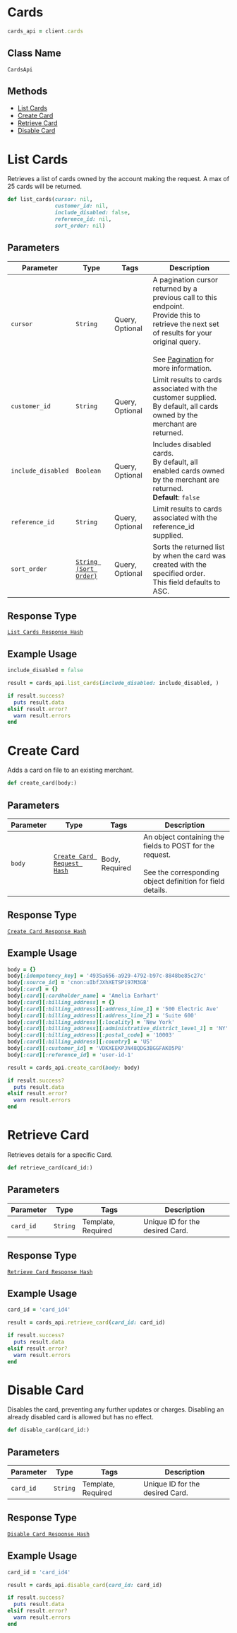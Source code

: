 # Cards

```ruby
cards_api = client.cards
```

## Class Name

`CardsApi`

## Methods

* [List Cards](../../doc/api/cards.md#list-cards)
* [Create Card](../../doc/api/cards.md#create-card)
* [Retrieve Card](../../doc/api/cards.md#retrieve-card)
* [Disable Card](../../doc/api/cards.md#disable-card)


# List Cards

Retrieves a list of cards owned by the account making the request.
A max of 25 cards will be returned.

```ruby
def list_cards(cursor: nil,
               customer_id: nil,
               include_disabled: false,
               reference_id: nil,
               sort_order: nil)
```

## Parameters

| Parameter | Type | Tags | Description |
|  --- | --- | --- | --- |
| `cursor` | `String` | Query, Optional | A pagination cursor returned by a previous call to this endpoint.<br>Provide this to retrieve the next set of results for your original query.<br><br>See [Pagination](https://developer.squareup.com/docs/basics/api101/pagination) for more information. |
| `customer_id` | `String` | Query, Optional | Limit results to cards associated with the customer supplied.<br>By default, all cards owned by the merchant are returned. |
| `include_disabled` | `Boolean` | Query, Optional | Includes disabled cards.<br>By default, all enabled cards owned by the merchant are returned.<br>**Default**: `false` |
| `reference_id` | `String` | Query, Optional | Limit results to cards associated with the reference_id supplied. |
| `sort_order` | [`String (Sort Order)`](../../doc/models/sort-order.md) | Query, Optional | Sorts the returned list by when the card was created with the specified order.<br>This field defaults to ASC. |

## Response Type

[`List Cards Response Hash`](../../doc/models/list-cards-response.md)

## Example Usage

```ruby
include_disabled = false

result = cards_api.list_cards(include_disabled: include_disabled, )

if result.success?
  puts result.data
elsif result.error?
  warn result.errors
end
```


# Create Card

Adds a card on file to an existing merchant.

```ruby
def create_card(body:)
```

## Parameters

| Parameter | Type | Tags | Description |
|  --- | --- | --- | --- |
| `body` | [`Create Card Request Hash`](../../doc/models/create-card-request.md) | Body, Required | An object containing the fields to POST for the request.<br><br>See the corresponding object definition for field details. |

## Response Type

[`Create Card Response Hash`](../../doc/models/create-card-response.md)

## Example Usage

```ruby
body = {}
body[:idempotency_key] = '4935a656-a929-4792-b97c-8848be85c27c'
body[:source_id] = 'cnon:uIbfJXhXETSP197M3GB'
body[:card] = {}
body[:card][:cardholder_name] = 'Amelia Earhart'
body[:card][:billing_address] = {}
body[:card][:billing_address][:address_line_1] = '500 Electric Ave'
body[:card][:billing_address][:address_line_2] = 'Suite 600'
body[:card][:billing_address][:locality] = 'New York'
body[:card][:billing_address][:administrative_district_level_1] = 'NY'
body[:card][:billing_address][:postal_code] = '10003'
body[:card][:billing_address][:country] = 'US'
body[:card][:customer_id] = 'VDKXEEKPJN48QDG3BGGFAK05P8'
body[:card][:reference_id] = 'user-id-1'

result = cards_api.create_card(body: body)

if result.success?
  puts result.data
elsif result.error?
  warn result.errors
end
```


# Retrieve Card

Retrieves details for a specific Card.

```ruby
def retrieve_card(card_id:)
```

## Parameters

| Parameter | Type | Tags | Description |
|  --- | --- | --- | --- |
| `card_id` | `String` | Template, Required | Unique ID for the desired Card. |

## Response Type

[`Retrieve Card Response Hash`](../../doc/models/retrieve-card-response.md)

## Example Usage

```ruby
card_id = 'card_id4'

result = cards_api.retrieve_card(card_id: card_id)

if result.success?
  puts result.data
elsif result.error?
  warn result.errors
end
```


# Disable Card

Disables the card, preventing any further updates or charges.
Disabling an already disabled card is allowed but has no effect.

```ruby
def disable_card(card_id:)
```

## Parameters

| Parameter | Type | Tags | Description |
|  --- | --- | --- | --- |
| `card_id` | `String` | Template, Required | Unique ID for the desired Card. |

## Response Type

[`Disable Card Response Hash`](../../doc/models/disable-card-response.md)

## Example Usage

```ruby
card_id = 'card_id4'

result = cards_api.disable_card(card_id: card_id)

if result.success?
  puts result.data
elsif result.error?
  warn result.errors
end
```

